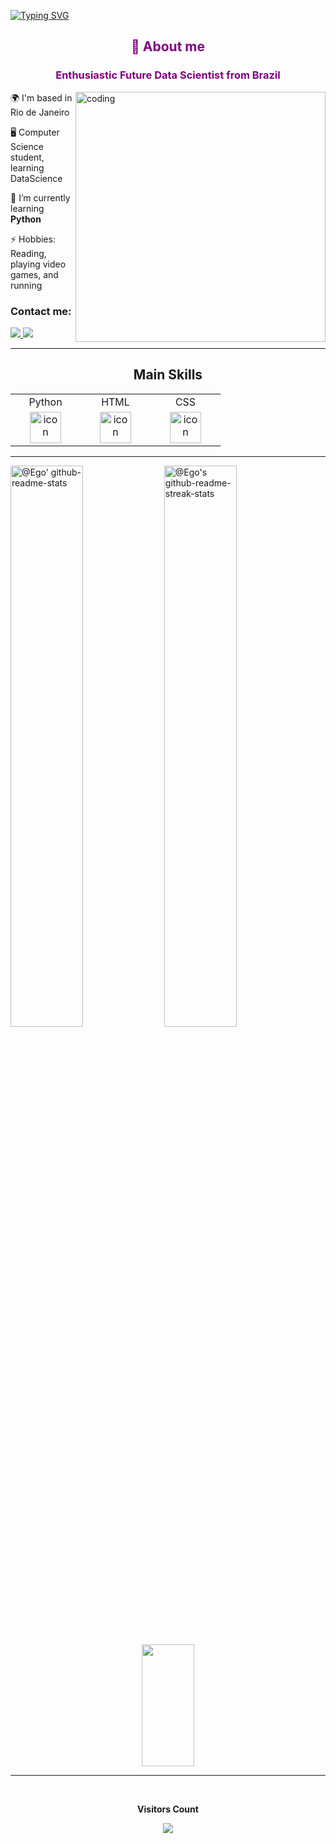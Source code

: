 [![Typing SVG](https://readme-typing-svg.herokuapp.com?font=Fira+Code&size=35&duration=2000&pause=1000&color=800080&center=true&vCenter=true&random=true&width=1000&lines=Welcome!;I'm+Alan+de+Assis+Gon%C3%A7alves+Santos)](https://git.io/typing-svg)

<h2 align="center" style="color: #800080;">💬 About me</h2>

<h3 align="center" style="color: #800080;">Enthusiastic Future Data Scientist from Brazil</h3>

<div>
  <img align="right" alt="coding" width="400" src="https://media1.tenor.com/m/He4qwY3co78AAAAC/ego-jinpachi-evil-smile-ego-jinpachi-blue-lock.gif"/>
  
  <div>
    <p>🌍  I'm based in Rio de Janeiro</p>
    <p>🖥️  Computer Science student, learning DataScience</p>
    <p>🌱  I’m currently learning <b>Python</b></p> 
    <p>⚡  Hobbies: Reading, playing video games, and running</p>
    <h3>Contact me:</h3>
    <a href="mailto:alandeassisgonçalvessantos@gmail.com" target="_blank">
        <img src="https://img.shields.io/badge/-Gmail-%23333?style=for-the-badge&logo=gmail&logoColor=white"" target="_blank"/>
    </a>
    <a href="https://www.linkedin.com/in/alandeassis/" target="_blank">
        <img src="https://img.shields.io/badge/LinkedIn-0077B5?style=for-the-badge&logo=linkedin&logoColor=white" target="_blank"/>
    </a>
  </div>
</div>

---

<div align="center">

<h2>Main Skills</h2>


 <table>
    <tr>
      <td align="center">Python</td>
      <td align="center">HTML</td>
      <td align="center">CSS</td>
    </tr>
    <tr>
      </td>
      <td align="center" width="96">
        <img src="https://techstack-generator.vercel.app/python-icon.svg" alt="icon" width="50" height="50" />
      </td>
      <td align="center" width="96">
         <img src="https://skillicons.dev/icons?i=html" width="50" height="50" alt="icon" />
      </td>
      <td align="center" width="96">
          <img src="https://skillicons.dev/icons?i=css" width="50" height="50" alt="icon" />
      </td>
      </td>
    </tr>
      </td>
    </tr>
    </table>

  </div>
  
---

<p align="center">

<a href="https://github.com/egocoder?tab=repositories"><img src="https://github-readme-stats-one-bice.vercel.app/api?username=egocoder&theme=midnight-purple&show_icons=true&count_private=true&hide_border=true&role=OWNER,ORGANIZATION_MEMBER,COLLABORATOR"  width="48%" alt="@Ego' github-readme-stats"/></a>
<a href="https://github.com/egocoder?tab=stars"><img src="https://github-readme-streak-stats.herokuapp.com?user=egocoder&theme=midnight-purple&hide_border=true&date_format=M%20j%5B%2C%20Y%5D"  width="48%" alt="@Ego's github-readme-streak-stats"/></a>

</p>

<p align="center">
  <img width="41%" height="195px" src=https://github-readme-stats.vercel.app/api?username=egocoder&theme=midnight-purple&show_icons=true />
</p>

---

<div align="center">
  <br><p><b>Visitors Count</b></p>  
  <p><img src="https://profile-counter.glitch.me/{egocoder}/count.svg" /></p> 
  <br>
</div>
